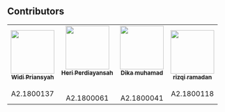 ## Contributors

<table>
    <tr>
        <td align="center">
            <a href="#"><img src="https://avatars3.githubusercontent.com/u/61415613?s=460&u=ad85ec47ad7e9236e061755adfa8239ce67f6efa&v=4" width="100px;"
            alt="" /><br /><sub><b>Widi Priansyah</b></sub></a><br /><br>A2.1800137</br>
        </td>
        <td align="center">
            <a href="#"><img src="https://avatars0.githubusercontent.com/u/61957817?s=460&u=a9a98250e819aea28df310198179e43a0a1ad4e8&v=4" width="100px;" alt="" /><br /><sub><b>Heri Perdiayansah<br></b></sub></a><br /><br>A2.1800061</br>
        </td>
        <td align="center">
            <a href="#"><img src="" width="100px;" alt=""/><br /><sub><b>Dika muhamad<br></b></sub></a><br /><br>A2.1800041</br>
        </td>
        <td align="center">
            <a href="#"><img src="" width="100px;"
            alt="" /><br /><sub><b>rizqi ramadan</b></sub></a><br /><br>A2.1800118</br>
        </td>
    </tr>
</table>
